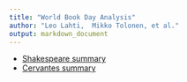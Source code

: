 ```yaml
---
title: "World Book Day Analysis"
author: "Leo Lahti,  Mikko Tolonen, et al."
output: markdown_document
---
```




  * [Shakespeare summary](Shakespeare,_William_(1564-1616).md)
  * [Cervantes summary](Cervantes_Saavedra,_Miguel_De_(1547-1616).md) 


